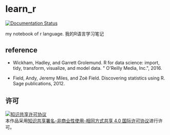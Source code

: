 # learn_r
[![Documentation Status](https://readthedocs.org/projects/learn-r/badge/?version=latest)](https://learn-r.readthedocs.io/zh_CN/latest/?badge=latest)

my notebook of r language. 我的R语言学习笔记


## reference

-   Wickham, Hadley, and Garrett Grolemund. R for data science: import, tidy, transform, visualize, and model data. " O'Reilly Media, Inc.", 2016.

-   Field, Andy, Jeremy Miles, and Zoë Field. Discovering statistics using R. Sage publications, 2012.


## 许可
<a rel="license" href="http://creativecommons.org/licenses/by-nc-sa/4.0/"><img alt="知识共享许可协议" style="border-width:0" src="https://i.creativecommons.org/l/by-nc-sa/4.0/88x31.png" /></a><br />本作品采用<a rel="license" href="http://creativecommons.org/licenses/by-nc-sa/4.0/">知识共享署名-非商业性使用-相同方式共享 4.0 国际许可协议</a>进行许可。
